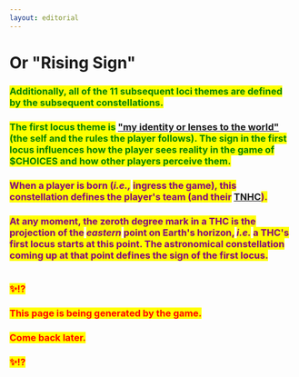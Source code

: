 ```yaml
---
layout: editorial
---
```


# Or "Rising Sign"

### <mark style="color:green;">Additionally, all of the 11 subsequent loci themes are defined by the subsequent constellations.</mark>

### <mark style="color:green;">The first locus theme is</mark> ["my identity or lenses to the world"](../../../../../reality/the-usdchoice-of-reality/the-character-and-the-team-you-play/) <mark style="color:green;">(the self and the rules the player follows). The sign in the first locus influences how the player sees reality in the game of $CHOICES and how other players perceive them.</mark>&#x20;

### <mark style="color:purple;">When a player is born (</mark>_<mark style="color:purple;">i.e.,</mark>_ <mark style="color:purple;"></mark><mark style="color:purple;">ingress the game), this constellation defines the player's team (and their</mark> [TNHC](../../birth-chart/)<mark style="color:purple;">).</mark>

### <mark style="color:purple;">At any moment, the zeroth degree mark in a THC is the projection of the</mark> <mark style="color:purple;"></mark>_<mark style="color:purple;">eastern</mark>_ <mark style="color:purple;"></mark><mark style="color:purple;">point on Earth's horizon,</mark> <mark style="color:purple;"></mark>_<mark style="color:purple;">i.e.</mark>_ <mark style="color:purple;"></mark><mark style="color:purple;">a THC's first locus starts at this point. The astronomical constellation coming up at that point defines the sign of the first locus.</mark>&#x20;

<figure><img src="../../../../../../../.gitbook/assets/pexels-btgl-♡-18788333.jpg" alt=""><figcaption></figcaption></figure>

### <mark style="color:red;">✨⁉️</mark>&#x20;

### <mark style="color:red;">This page is being generated by the game.</mark>&#x20;

### <mark style="color:red;">Come back later.</mark>

### <mark style="color:red;">✨⁉️</mark>
